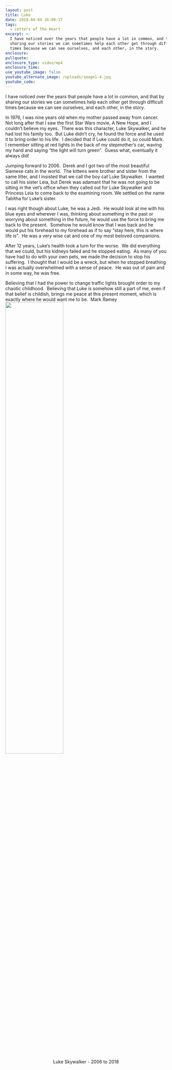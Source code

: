 ```yaml
---
layout: post
title: Luke
date: 2018-04-04 16:09:17
tags:
  - Letters of the Heart
excerpt: >-
  I have noticed over the years that people have a lot in common, and that by
  sharing our stories we can sometimes help each other get through difficult
  times because we can see ourselves, and each other, in the story.
enclosure:
pullquote:
enclosure_type: video/mp4
enclosure_time:
use_youtube_image: false
youtube_alternate_image: /uploads/image1-4.jpg
youtube_code:
---
```


I have noticed over the years that people have a lot in common, and that by sharing our stories we can sometimes help each other get through difficult times because we can see ourselves, and each other, in the story.&nbsp;

In 1976, I was nine years old when my mother passed away from cancer.&nbsp; Not long after that I saw the first Star Wars movie, A New Hope, and I couldn’t believe my eyes.&nbsp; There was this character, Luke Skywalker, and he had lost his family too.&nbsp; But Luke didn’t cry, he found the force and he used it to bring order to his life.&nbsp; I decided that if Luke could do it, so could Mark.&nbsp; I remember sitting at red lights in the back of my stepmother’s car, waving my hand and saying “the light will turn green”.&nbsp; Guess what, eventually it always did\!&nbsp;

Jumping forward to 2006.&nbsp; Derek and I got two of the most beautiful Siamese cats in the world.&nbsp; The kittens were brother and sister from the same litter, and I insisted that we call the boy cat Luke Skywalker.&nbsp; I wanted to call his sister Leia, but Derek was adamant that he was not going to be sitting in the vet’s office when they called out for Luke Skywalker and Princess Leia to come back to the examining room. We settled on the name Tabitha for Luke’s sister.&nbsp;&nbsp;

I was right though about Luke, he was a Jedi.&nbsp; He would look at me with his blue eyes and wherever I was, thinking about something in the past or worrying about something in the future, he would use the force to bring me back to the present.&nbsp; Somehow he would know that I was back and he would put his forehead to my forehead as if to say “stay here, this is where life is”.&nbsp; He was a very wise cat and one of my most beloved companions.&nbsp;

After 12 years, Luke’s health took a turn for the worse.&nbsp; We did everything that we could, but his kidneys failed and he stopped eating.&nbsp; As many of you have had to do with your own pets, we made the decision to stop his suffering.&nbsp; I thought that I would be a wreck, but when he stopped breathing I was actually overwhelmed with a sense of peace.&nbsp; He was out of pain and in some way, he was free.

Believing that I had the power to change traffic lights brought order to my chaotic childhood.&nbsp; Believing that Luke is somehow still a part of me, even if that belief is childish, brings me peace at this present moment, which is exactly where he would want me to be.&nbsp; Mark Ramey
<img src="https://vyralmarketing.s3.amazonaws.com/Mark+Ramey/LotH/2018/April+2018.jpg" width="60%">
<p style="text-align: center;">Luke Skywalker - 2006 to 2018</p>